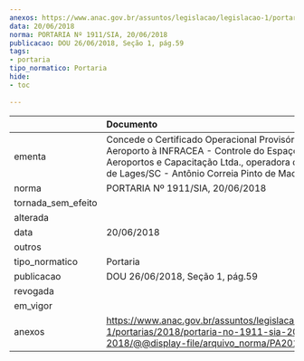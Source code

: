 ```yaml
---
anexos: https://www.anac.gov.br/assuntos/legislacao/legislacao-1/portarias/2018/portaria-no-1911-sia-20-06-2018/@@display-file/arquivo_norma/PA2018-1911.pdf
data: 20/06/2018
norma: PORTARIA Nº 1911/SIA, 20/06/2018
publicacao: DOU 26/06/2018, Seção 1, pág.59
tags:
- portaria
tipo_normatico: Portaria
hide: 
- toc 
 
---
```


|                    | Documento                                                                                                                                                                                                     |
|:-------------------|:--------------------------------------------------------------------------------------------------------------------------------------------------------------------------------------------------------------|
| ementa             | Concede o Certificado Operacional Provisório de Aeroporto à INFRACEA - Controle do Espaço Aéreo, Aeroportos e Capacitação Ltda., operadora do Aeroporto de Lages/SC - Antônio Correia Pinto de Macedo (SBLJ). |
| norma              | PORTARIA Nº 1911/SIA, 20/06/2018                                                                                                                                                                              |
| tornada_sem_efeito |                                                                                                                                                                                                               |
| alterada           |                                                                                                                                                                                                               |
| data               | 20/06/2018                                                                                                                                                                                                    |
| outros             |                                                                                                                                                                                                               |
| tipo_normatico     | Portaria                                                                                                                                                                                                      |
| publicacao         | DOU 26/06/2018, Seção 1, pág.59                                                                                                                                                                               |
| revogada           |                                                                                                                                                                                                               |
| em_vigor           |                                                                                                                                                                                                               |
| anexos             | https://www.anac.gov.br/assuntos/legislacao/legislacao-1/portarias/2018/portaria-no-1911-sia-20-06-2018/@@display-file/arquivo_norma/PA2018-1911.pdf                                                          |